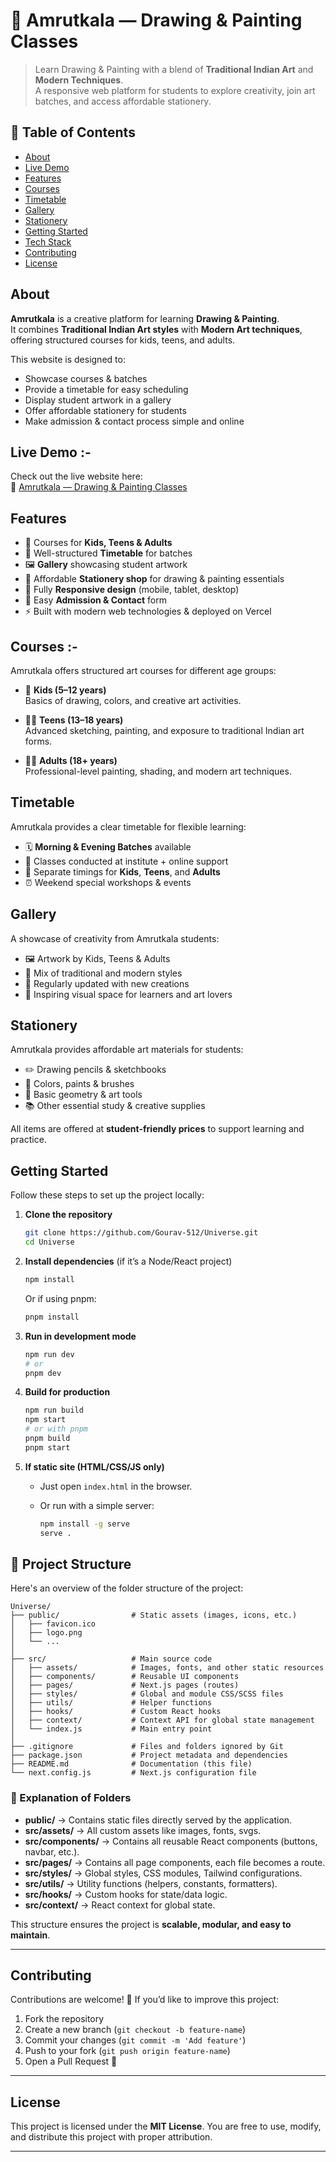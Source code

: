 # 🎨 Amrutkala — Drawing & Painting Classes

> Learn Drawing & Painting with a blend of **Traditional Indian Art** and **Modern Techniques**.  
> A responsive web platform for students to explore creativity, join art batches, and access affordable stationery.

## 🚀 Table of Contents

- [About](#about)  
- [Live Demo](#live-demo)  
- [Features](#features)  
- [Courses](#courses)  
- [Timetable](#timetable)  
- [Gallery](#gallery)  
- [Stationery](#stationery)  
- [Getting Started](#getting-started)  
- [Tech Stack](#tech-stack)  
- [Contributing](#contributing)  
- [License](#license)

## About

**Amrutkala** is a creative platform for learning **Drawing & Painting**.  
It combines **Traditional Indian Art styles** with **Modern Art techniques**, offering structured courses for kids, teens, and adults.  

This website is designed to:  
- Showcase courses & batches  
- Provide a timetable for easy scheduling  
- Display student artwork in a gallery  
- Offer affordable stationery for students  
- Make admission & contact process simple and online

## Live Demo :- 

Check out the live website here:  
🔗 [Amrutkala — Drawing & Painting Classes](https://amrutkala.vercel.app/)


## Features

- 🎨 Courses for **Kids, Teens & Adults**  
- 📅 Well-structured **Timetable** for batches  
- 🖼️ **Gallery** showcasing student artwork  
- 🛒 Affordable **Stationery shop** for drawing & painting essentials  
- 📱 Fully **Responsive design** (mobile, tablet, desktop)  
- 📩 Easy **Admission & Contact** form  
- ⚡ Built with modern web technologies & deployed on Vercel  

## Courses :-

Amrutkala offers structured art courses for different age groups:

- 🧒 **Kids (5–12 years)**  
  Basics of drawing, colors, and creative art activities.  

- 👦👧 **Teens (13–18 years)**  
  Advanced sketching, painting, and exposure to traditional Indian art forms.  

- 👩‍🎨 **Adults (18+ years)**  
  Professional-level painting, shading, and modern art techniques.  

## Timetable

Amrutkala provides a clear timetable for flexible learning:  

- 🗓️ **Morning & Evening Batches** available  
- 📍 Classes conducted at institute + online support  
- 🧒 Separate timings for **Kids**, **Teens**, and **Adults**  
- ⏰ Weekend special workshops & events  

## Gallery

A showcase of creativity from Amrutkala students:

- 🖼️ Artwork by Kids, Teens & Adults  
- 🎨 Mix of traditional and modern styles  
- 🌟 Regularly updated with new creations  
- 📸 Inspiring visual space for learners and art lovers  

## Stationery

Amrutkala provides affordable art materials for students:  

- ✏️ Drawing pencils & sketchbooks  
- 🎨 Colors, paints & brushes  
- 📏 Basic geometry & art tools  
- 📚 Other essential study & creative supplies  

All items are offered at **student-friendly prices** to support learning and practice.  

## Getting Started

Follow these steps to set up the project locally:

1. **Clone the repository**

   ```bash
   git clone https://github.com/Gourav-512/Universe.git
   cd Universe
   ```

2. **Install dependencies** (if it’s a Node/React project)

   ```bash
   npm install
   ```

   Or if using pnpm:

   ```bash
   pnpm install
   ```

3. **Run in development mode**

   ```bash
   npm run dev
   # or
   pnpm dev
   ```

4. **Build for production**

   ```bash
   npm run build
   npm start
   # or with pnpm
   pnpm build
   pnpm start
   ```

5. **If static site (HTML/CSS/JS only)**

   * Just open `index.html` in the browser.
   * Or run with a simple server:

     ```bash
     npm install -g serve
     serve .
     ```

## 📂 Project Structure

Here's an overview of the folder structure of the project:

```
Universe/
├── public/                # Static assets (images, icons, etc.)
│   ├── favicon.ico
│   ├── logo.png
│   └── ...
│
├── src/                   # Main source code
│   ├── assets/            # Images, fonts, and other static resources
│   ├── components/        # Reusable UI components
│   ├── pages/             # Next.js pages (routes)
│   ├── styles/            # Global and module CSS/SCSS files
│   ├── utils/             # Helper functions
│   ├── hooks/             # Custom React hooks
│   ├── context/           # Context API for global state management
│   └── index.js           # Main entry point
│
├── .gitignore             # Files and folders ignored by Git
├── package.json           # Project metadata and dependencies
├── README.md              # Documentation (this file)
└── next.config.js         # Next.js configuration file
```

### 📝 Explanation of Folders

* **public/** → Contains static files directly served by the application.
* **src/assets/** → All custom assets like images, fonts, svgs.
* **src/components/** → Contains all reusable React components (buttons, navbar, etc.).
* **src/pages/** → Contains all page components, each file becomes a route.
* **src/styles/** → Global styles, CSS modules, Tailwind configurations.
* **src/utils/** → Utility functions (helpers, constants, formatters).
* **src/hooks/** → Custom hooks for state/data logic.
* **src/context/** → React context for global state.

This structure ensures the project is **scalable, modular, and easy to maintain**.

---

## Contributing

Contributions are welcome! 🙌
If you’d like to improve this project:

1. Fork the repository
2. Create a new branch (`git checkout -b feature-name`)
3. Commit your changes (`git commit -m 'Add feature'`)
4. Push to your fork (`git push origin feature-name`)
5. Open a Pull Request 🚀

---

## License

This project is licensed under the **MIT License**.
You are free to use, modify, and distribute this project with proper attribution.

---
